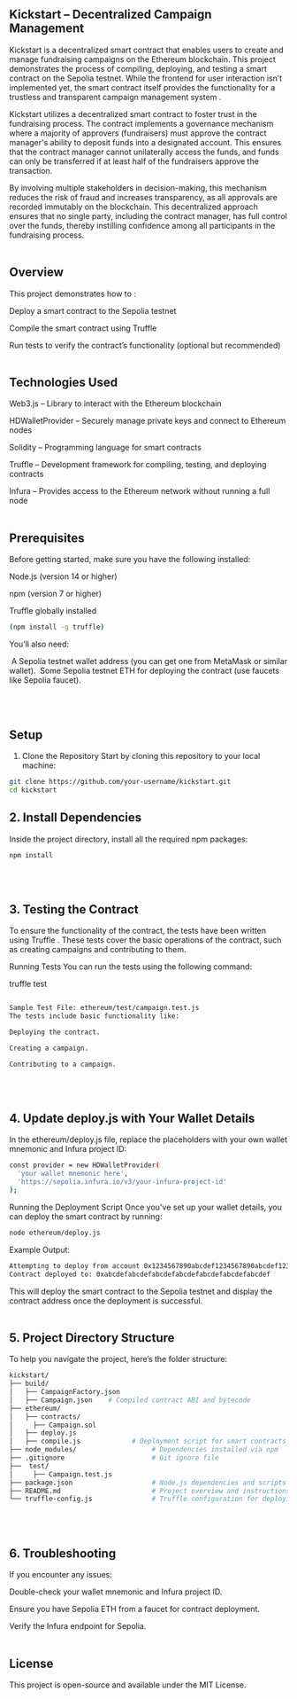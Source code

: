 ## Kickstart – Decentralized Campaign Management

Kickstart is a decentralized smart contract that enables users to create and manage fundraising campaigns on the Ethereum blockchain. This project demonstrates the process of compiling, deploying, and testing a smart contract on the Sepolia testnet. While the frontend for user interaction isn’t implemented yet, the smart contract itself provides the functionality for a trustless and transparent campaign management system .

Kickstart utilizes a decentralized smart contract to foster trust in the fundraising process. The contract implements a governance mechanism where a majority of approvers (fundraisers) must approve the contract manager's ability to deposit funds into a designated account. This ensures that the contract manager cannot unilaterally access the funds, and funds can only be transferred if at least half of the fundraisers approve the transaction.
 
By involving multiple stakeholders in decision-making, this mechanism reduces the risk of fraud and increases transparency, as all approvals are recorded immutably on the blockchain. This decentralized approach ensures that no single party, including the contract manager, has full control over the funds, thereby instilling confidence among all participants in the fundraising process.<br><br>

## Overview
This project demonstrates how to :

Deploy a smart contract to the Sepolia testnet

Compile the smart contract using Truffle

Run tests to verify the contract’s functionality (optional but recommended)
<br><br>

## Technologies Used 
Web3.js – Library to interact with the Ethereum blockchain

HDWalletProvider – Securely manage private keys and connect to Ethereum nodes

Solidity – Programming language for smart contracts

Truffle – Development framework for compiling, testing, and deploying contracts

Infura – Provides access to the Ethereum network without running a full node
<br><br>

## Prerequisites
Before getting started, make sure you have the following installed:

Node.js (version 14 or higher)

npm (version 7 or higher)

Truffle globally installed 
```bash
(npm install -g truffle)
```

You’ll also need:

&nbsp;A Sepolia testnet wallet address (you can get one from MetaMask or similar wallet).
&nbsp;Some Sepolia testnet ETH for deploying the contract (use faucets like Sepolia faucet).

<br><br>
## Setup
1. Clone the Repository
Start by cloning this repository to your local machine:
```bash
git clone https://github.com/your-username/kickstart.git
cd kickstart
```
## 2. Install Dependencies
Inside the project directory, install all the required npm packages:

```bash
npm install
```
<br><br>
## 3. Testing the Contract
To ensure the functionality of the contract, the tests have been written using Truffle . These tests cover the basic operations of the contract, such as creating campaigns and contributing to them.

Running Tests
You can run the tests using the following command:

truffle test
```bash

Sample Test File: ethereum/test/campaign.test.js
The tests include basic functionality like:

Deploying the contract.

Creating a campaign.

Contributing to a campaign.
```
<br><br>
## 4. Update deploy.js with Your Wallet Details
In the ethereum/deploy.js file, replace the placeholders with your own wallet mnemonic and Infura project ID:
```bash
const provider = new HDWalletProvider(
  'your wallet mnemonic here',
  'https://sepolia.infura.io/v3/your-infura-project-id' 
);
```

Running the Deployment Script
Once you've set up your wallet details, you can deploy the smart contract by running:

```bash
node ethereum/deploy.js
```
Example Output:
```bash
Attempting to deploy from account 0x1234567890abcdef1234567890abcdef12345678
Contract deployed to: 0xabcdefabcdefabcdefabcdefabcdefabcdefabcdef
```
This will deploy the smart contract to the Sepolia testnet and display the contract address once the deployment is successful.
<br><br>

## 5. Project Directory Structure 
To help you navigate the project, here’s the folder structure:

```bash
kickstart/
├── build/
│   ├── CampaignFactory.json
│   ├── Campaign.json    # Compiled contract ABI and bytecode
├── ethereum/
│   ├── contracts/
│     ├── Campaign.sol
│   ├── deploy.js
│   ├── compile.js             # Deployment script for smart contracts
├── node_modules/                   # Dependencies installed via npm                 # Web3.js logic to interact with smart contracts
├── .gitignore                      # Git ignore file
├──  test/
│     ├── Campaign.test.js
├── package.json                    # Node.js dependencies and scripts
├── README.md                       # Project overview and instructions
└── truffle-config.js               # Truffle configuration for deploying contracts (optional)
```
<br><br>
## 6. Troubleshooting
If you encounter any issues:

  Double-check your wallet mnemonic and Infura project ID.

  Ensure you have Sepolia ETH from a faucet for contract deployment.

  Verify the Infura endpoint for Sepolia.
<br><br>



## License
This project is open-source and available under the MIT License.
<br>
